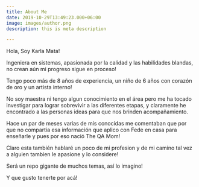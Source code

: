 ```yaml
---
title: About Me
date: 2019-10-29T13:49:23.000+06:00
image: images/author.png
description: this is meta description

---
```

Hola, Soy Karla Mata!  
  
Ingeniera en sistemas, apasionada por la calidad y las habilidades blandas, no crean aún mi progreso sigue en proceso!   
  
Tengo poco más de 8 años de experiencia, un niño de 6 años con corazón de oro y un artista interno!   
  
No soy maestra ni tengo algun conocimiento en el área pero me ha tocado investigar para lograr sobrevivir a las diferentes etapas, y claramente he encontrado a las personas ideas para que nos brinden acompañamiento. 

Hace un par de meses varias de mis conocidas me comentaban que por que no compartia esa información que aplico con Fede en casa para enseñarle y pues por eso nació The QA Mom!   
  
Claro esta también hablaré un poco de mi profesion y de mi camino tal vez a alguien tambien le apasione y lo considere!   
  
Será un repo gigante de muchos temas, así lo imagino! 

Y que gusto tenerte por acá!